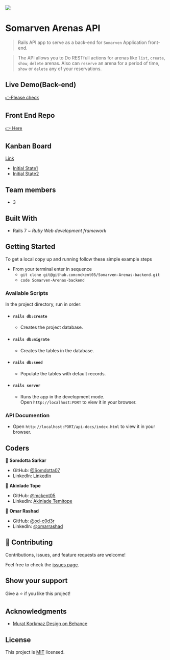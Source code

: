 ![](https://img.shields.io/badge/Microverse-blueviolet)

# Somarven Arenas API

> Rails API app to serve as a back-end for `Somarven` Application front-end.

> The API allows you to Do RESTfull actions for arenas like `list`, `create`, `show`, `delete` arenas. Also can `reserve` an arena for a period of time, `show` or `delete` any of your reservations.  
## Live Demo(Back-end)
[ 👉Please check ](https://somarven.herokuapp.com/api-docs/index.html)

## Front End Repo
[ 👉 Here](https://github.com/Somdotta07/Somarven-Arenas-frontend)

## Kanban Board 
[Link](https://github.com/mckent05/Somarven-Arenas-backend/projects/1)
  - [Initial State1](https://user-images.githubusercontent.com/84907743/162248640-b50cc653-fe10-4b3f-8e9e-b36d429b6894.PNG)
  - [Initial State2](https://user-images.githubusercontent.com/84907743/162248793-3778d5fc-3478-446c-b573-496207718f72.PNG)

## Team members
  - 3
  
## Built With

- Rails 7 ~ _Ruby Web development framework_

## Getting Started

To get a local copy up and running follow these simple example steps

- From your terminal enter in sequence
  - `git clone git@github.com:mckent05/Somarven-Arenas-backend.git`
  - `code Somarven-Arenas-backend`

### Available Scripts

In the project directory, run in order:

- #### `rails db:create`

  - Creates the project database.

- #### `rails db:migrate`

  - Creates the tables in the database.

- #### `rails db:seed`

  - Populate the tables with default records.

- #### `rails server`

  - Runs the app in the development mode.\
Open `http://localhost:PORT` to view it in your browser.

### API Documention

- Open `http://localhost:PORT/api-docs/index.html` to view it in your browser.

## Coders


👤 **Somdotta Sarkar**

- GitHub: [@Somdotta07](https://github.com/Somdotta07)
- LinkedIn: [LinkedIn](https://linkedin.com/in/somdottasarkar)

👤 **Akinlade Tope**

- GitHub: [@mckent05](https://github.com/mckent05)
- LinkedIn: [Akinlade Temitope](https://www.linkedin.com/in/akinladetemitope/)

👤 **Omar Rashad**

- GitHub: [@od-c0d3r](https://github.com/od-c0d3r)
- LinkedIn: [@omarrashad](https://linkedin.com/in/omarrashad)

## 🤝 Contributing

Contributions, issues, and feature requests are welcome!

Feel free to check the [issues page](../../issues/).

## Show your support

Give a ⭐️ if you like this project!
## Acknowledgments 
- [Murat Korkmaz Design on Behance](https://www.behance.net/gallery/26425031/Vespa-Responsive-Redesign)
## License

This project is [MIT](./MIT.md) licensed.
